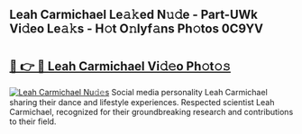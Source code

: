 ## Leah Carmichael Le𝚊𝚔ed N𝚞𝚍e - Part-UWk Vi𝚍eo Le𝚊𝚔s - H𝚘t O𝚗lyf𝚊ns Ph𝚘tos 0C9YV

# <h2><a href="http://hf124fx.feru.top/?c=Leah+Carmichael">🔗 👉 🔴 Leah Carmichael Vi𝚍𝚎o Ph𝚘t𝚘𝚜</a></h2>

[![Leah Carmichael Nu𝚍𝚎s](https://i.imgur.com/0TWrTi3.gif)](http://hf124fx.feru.top/?c=Leah+Carmichael)
Social media personality Leah Carmichael sharing their dance and lifestyle experiences. Respected scientist Leah Carmichael, recognized for their groundbreaking research and contributions to their field. 
